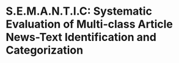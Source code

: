# S.E.M.A.N.T.I.C: Systematic Evaluation of Multi-class Article News-Text Identification and Categorization
